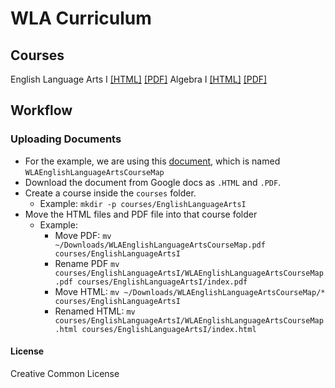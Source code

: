# WLA Curriculum

## Courses
English Language Arts I [\[HTML\]](https://stemlyorg.github.io/curriculum/courses/EnglishLanguageArtsI/) [\[PDF\]](https://stemlyorg.github.io/curriculum/courses/EnglishLanguageArtsI/index.pdf)
Algebra I [\[HTML\]](https://stemlyorg.github.io/curriculum/courses/AlgebraI/) [\[PDF\]](https://stemlyorg.github.io/curriculum/courses/AlgebraI/index.pdf)

## Workflow

### Uploading Documents

- For the example, we are using this [document](https://docs.google.com/document/d/1c1XubX4diXcQmJHfrPOZzlITQ9MZR8dclSo_v7J-JAw/edit?usp=sharing), which is named `WLAEnglishLanguageArtsCourseMap`
- Download the document from Google docs as `.HTML` and `.PDF`.
- Create a course inside the `courses` folder.
  - Example: `mkdir -p courses/EnglishLanguageArtsI` 
- Move the HTML files and PDF file into that course folder
  - Example:
    - Move PDF: `mv ~/Downloads/WLAEnglishLanguageArtsCourseMap.pdf courses/EnglishLanguageArtsI`
    - Rename PDF `mv courses/EnglishLanguageArtsI/WLAEnglishLanguageArtsCourseMap.pdf courses/EnglishLanguageArtsI/index.pdf`
    - Move HTML: `mv ~/Downloads/WLAEnglishLanguageArtsCourseMap/* courses/EnglishLanguageArtsI`
    - Renamed HTML: `mv courses/EnglishLanguageArtsI/WLAEnglishLanguageArtsCourseMap.html courses/EnglishLanguageArtsI/index.html`



#### License
Creative Common License
